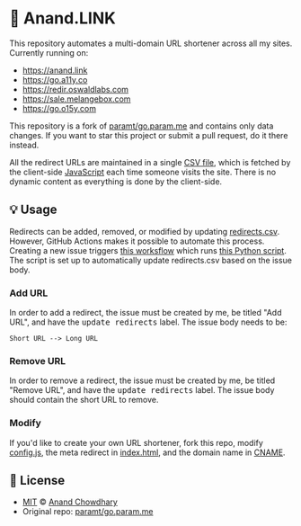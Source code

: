 # 🔗 Anand.LINK

This repository automates a multi-domain URL shortener across all my sites. Currently running on:

- https://anand.link
- https://go.a11y.co
- https://redir.oswaldlabs.com
- https://sale.melangebox.com
- https://go.o15y.com

This repository is a fork of [paramt/go.param.me](https://github.com/paramt/go.param.me) and contains only data changes. If you want to star this project or submit a pull request, do it there instead.

All the redirect URLs are maintained in a single [CSV file](redirects.csv), which is fetched by the client-side [JavaScript](script.js) each time someone visits the site. There is no dynamic content as everything is done by the client-side. 

## 💡 Usage

Redirects can be added, removed, or modified by updating [redirects.csv](redirects.csv). However, GitHub Actions makes it possible to automate this process. Creating a new issue triggers [this worksflow](.github.workflow.yml) which runs [this Python script](add_url.py). The script is set up to automatically update redirects.csv based on the issue body. 

### Add URL

In order to add a redirect, the issue must be created by me, be titled "Add URL", and have the <kbd>update redirects</kbd> label. The issue body needs to be: 

```
Short URL --> Long URL
```

### Remove URL

In order to remove a redirect, the issue must be created by me, be titled "Remove URL", and have the <kbd>update redirects</kbd> label. The issue body should contain the short URL to remove.

### Modify

If you'd like to create your own URL shortener, fork this repo, modify [config.js](config.js), the meta redirect in [index.html](index.html), and the domain name in [CNAME](CNAME).

## 📄 License

- [MIT](./LICENSE) © [Anand Chowdhary](https://anandchowdhary.com)
- Original repo: [paramt/go.param.me](https://github.com/paramt/go.param.me)
